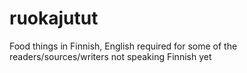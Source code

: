 # ruokajutut

Food things in Finnish, English required for some of the readers/sources/writers not speaking Finnish yet
